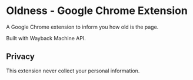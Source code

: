 Oldness - Google Chrome Extension
==============================================================

A Google Chrome extension to inform you how old is the page.

Built with Wayback Machine API.

## Privacy

This extension never collect your personal information.
